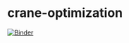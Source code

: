 # crane-optimization
[![Binder](https://mybinder.org/badge_logo.svg)](https://mybinder.org/v2/gh/martiabr/crane-optimization/HEAD)
